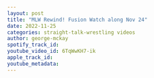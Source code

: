 ```yaml
---
layout: post
title: "MLW Rewind! Fusion Watch along Nov 24"
date: 2022-11-25
categories: straight-talk-wrestling videos
author: george-mckay
spotify_track_id: 
youtube_video_id: 6TqWwKH7-ik
apple_track_id: 
youtube_metadata: 
---
```


